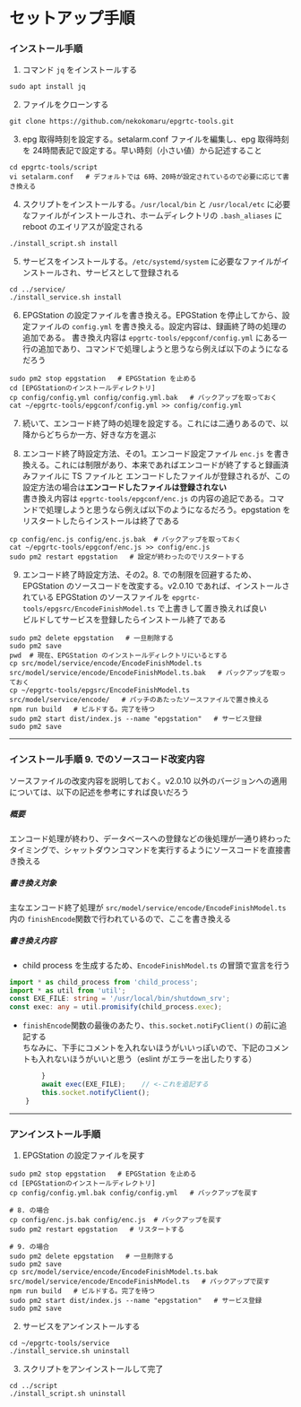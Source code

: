 # セットアップ手順


### インストール手順
1. コマンド `jq` をインストールする

```shell:cmd
sudo apt install jq
```

2. ファイルをクローンする

```shell:cmd
git clone https://github.com/nekokomaru/epgrtc-tools.git
```

3. epg 取得時刻を設定する。setalarm.conf ファイルを編集し、epg 取得時刻を 24時間表記で設定する。早い時刻（小さい値）から記述すること

```shell:cmd
cd epgrtc-tools/script
vi setalarm.conf   # デフォルトでは 6時、20時が設定されているので必要に応じて書き換える
```

4. スクリプトをインストールする。`/usr/local/bin` と `/usr/local/etc` に必要なファイルがインストールされ、ホームディレクトリの `.bash_aliases` に reboot のエイリアスが設定される

```shell:cmd
./install_script.sh install
```

5. サービスをインストールする。`/etc/systemd/system` に必要なファイルがインストールされ、サービスとして登録される

```shell:cmd
cd ../service/
./install_service.sh install
```

6. EPGStation の設定ファイルを書き換える。EPGStation を停止してから、設定ファイルの `config.yml` を書き換える。設定内容は、録画終了時の処理の追加である。
書き換え内容は `epgrtc-tools/epgconf/config.yml` にある一行の追加であり、コマンドで処理しようと思うなら例えば以下のようになるだろう  

```shell:cmd
sudo pm2 stop epgstation   # EPGStation を止める
cd [EPGStationのインストールディレクトリ]
cp config/config.yml config/config.yml.bak   # バックアップを取っておく
cat ~/epgrtc-tools/epgconf/config.yml >> config/config.yml
```

7. 続いて、エンコード終了時の処理を設定する。これには二通りあるので、以降からどちらか一方、好きな方を選ぶ

8. エンコード終了時設定方法、その1。エンコード設定ファイル `enc.js` を書き換える。これには制限があり、本来であればエンコードが終了すると録画済みファイルに TS ファイルと
エンコードしたファイルが登録されるが、この設定方法の場合は**エンコードしたファイルは登録されない**  
書き換え内容は `epgrtc-tools/epgconf/enc.js` の内容の追記である。コマンドで処理しようと思うなら例えば以下のようになるだろう。epgstation をリスタートしたらインストールは終了である

```shell:cmd
cp config/enc.js config/enc.js.bak  # バックアップを取っておく
cat ~/epgrtc-tools/epgconf/enc.js >> config/enc.js
sudo pm2 restart epgstation   # 設定が終わったのでリスタートする
```
9. エンコード終了時設定方法、その2。8. での制限を回避するため、EPGStation のソースコードを改変する。v2.0.10 であれば、インストールされている EPGStation のソースファイルを
`epgrtc-tools/epgsrc/EncodeFinishModel.ts` で上書きして置き換えれば良い  
ビルドしてサービスを登録したらインストール終了である

```shell:cmd
sudo pm2 delete epgstation   # 一旦削除する
sudo pm2 save
pwd  # 現在、EPGStation のインストールディレクトリにいるとする
cp src/model/service/encode/EncodeFinishModel.ts src/model/service/encode/EncodeFinishModel.ts.bak   # バックアップを取っておく
cp ~/epgrtc-tools/epgsrc/EncodeFinishModel.ts src/model/service/encode/   # パッチのあたったソースファイルで置き換える
npm run build   # ビルドする。完了を待つ
sudo pm2 start dist/index.js --name "epgstation"   # サービス登録
sudo pm2 save
```
---

### インストール手順 9. でのソースコード改変内容
ソースファイルの改変内容を説明しておく。v2.0.10 以外のバージョンへの適用については、以下の記述を参考にすれば良いだろう

##### 概要
エンコード処理が終わり、データベースへの登録などの後処理が一通り終わったタイミングで、シャットダウンコマンドを実行するようにソースコードを直接書き換える

##### 書き換え対象
主なエンコード終了処理が `src/model/service/encode/EncodeFinishModel.ts` 内の `finishEncode`関数で行われているので、ここを書き換える

##### 書き換え内容

* child process を生成するため、`EncodeFinishModel.ts` の冒頭で宣言を行う

```javascript:EncodeFinishModel.ts
import * as child_process from 'child_process';
import * as util from 'util';
const EXE_FILE: string = '/usr/local/bin/shutdown_srv';
const exec: any = util.promisify(child_process.exec);
```

* `finishEncode`関数の最後のあたり、`this.socket.notiFyClient()` の前に追記する    
ちなみに、下手にコメントを入れないほうがいいっぽいので、下記のコメントも入れないほうがいいと思う（eslint がエラーを出したりする）
```javascript:EncodeFinishModel.ts
        }
        await exec(EXE_FILE);    // <-これを追記する
        this.socket.notifyClient();
    }
```
---

### アンインストール手順

1. EPGStation の設定ファイルを戻す

```shell:cmd
sudo pm2 stop epgstation   # EPGStation を止める
cd [EPGStationのインストールディレクトリ]
cp config/config.yml.bak config/config.yml   # バックアップを戻す
```
```shell:cmd
# 8. の場合
cp config/enc.js.bak config/enc.js  # バックアップを戻す
sudo pm2 restart epgstation   # リスタートする
```
```shell:cmd
# 9. の場合
sudo pm2 delete epgstation   # 一旦削除する
sudo pm2 save
cp src/model/service/encode/EncodeFinishModel.ts.bak src/model/service/encode/EncodeFinishModel.ts   # バックアップで戻す
npm run build   # ビルドする。完了を待つ
sudo pm2 start dist/index.js --name "epgstation"   # サービス登録
sudo pm2 save
```

2. サービスをアンインストールする

```shell:cmd
cd ~/epgrtc-tools/service
./install_service.sh uninstall
```

3. スクリプトをアンインストールして完了

```shell:cmd
cd ../script
./install_script.sh uninstall
```

